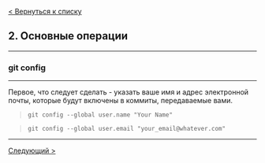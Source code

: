 [< Вернуться к списку](./readme.md "На главную")

## 2. Основные операции
---
### git config
---
Первое, что следует сделать - указать ваше имя и адрес электронной почты, которые будут включены в коммиты, передаваемые вами.

>```git config --global user.name "Your Name"```

>```git config --global user.email "your_email@whatever.com"```

---
[Следующий >](./2git-init.md "Next")